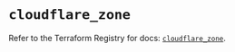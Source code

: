 # `cloudflare_zone`

Refer to the Terraform Registry for docs: [`cloudflare_zone`](https://registry.terraform.io/providers/cloudflare/cloudflare/5.8.2/docs/resources/zone).
